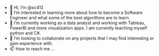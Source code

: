 - 👋 Hi, I’m @sc412
- 👀 I’m interested in learning more about how to become a Software Engineer and what some of the best algorithms are to learn.
- 🌱 I’m currently working as a data analyst and working with Tableau, PowerBI and more visualization apps. I am currently teaching myself python and C#.
- 💞️ I’m looking to collaborate on any projects that I may find interesting or gain experience with. 
- 📫 How to reach me ...

<!---
sc412/sc412 is a ✨ special ✨ repository because its `README.md` (this file) appears on your GitHub profile.
You can click the Preview link to take a look at your changes.
--->

